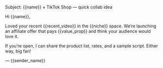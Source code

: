 Subject: {{name}} × TikTok Shop — quick collab idea

Hi {{name}},

Loved your recent {{recent_video}} in the {{niche}} space. We’re launching an affiliate offer that pays {{value_prop}} and think your audience would love it.

If you’re open, I can share the product list, rates, and a sample script. Either way, big fan!

— {{sender_name}}
